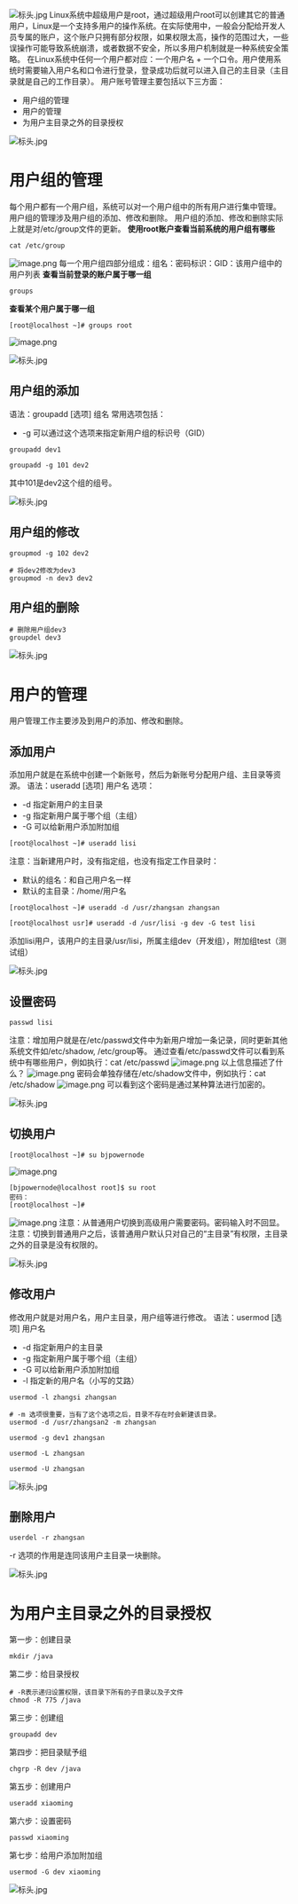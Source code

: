 ![标头.jpg](https://cdn.nlark.com/yuque/0/2023/jpeg/21376908/1692002570088-3338946f-42b3-4174-8910-7e749c31e950.jpeg#averageHue=%23f9f8f8&clientId=uc5a67c34-8a0d-4&from=paste&height=78&id=qULOx&originHeight=78&originWidth=1400&originalType=binary&ratio=1&rotation=0&showTitle=false&size=23158&status=done&style=shadow&taskId=u98709943-fd0b-4e51-821c-a3fc0aef219&title=&width=1400)
Linux系统中超级用户是root，通过超级用户root可以创建其它的普通用户，Linux是一个支持多用户的操作系统。在实际使用中，一般会分配给开发人员专属的账户，这个账户只拥有部分权限，如果权限太高，操作的范围过大，一些误操作可能导致系统崩溃，或者数据不安全，所以多用户机制就是一种系统安全策略。
在Linux系统中任何一个用户都对应：一个用户名 + 一个口令。用户使用系统时需要输入用户名和口令进行登录，登录成功后就可以进入自己的主目录（主目录就是自己的工作目录）。
用户账号管理主要包括以下三方面：

- 用户组的管理
- 用户的管理
- 为用户主目录之外的目录授权

![标头.jpg](https://cdn.nlark.com/yuque/0/2023/jpeg/21376908/1692002570088-3338946f-42b3-4174-8910-7e749c31e950.jpeg#averageHue=%23f9f8f8&clientId=uc5a67c34-8a0d-4&from=paste&height=78&id=WVdWU&originHeight=78&originWidth=1400&originalType=binary&ratio=1&rotation=0&showTitle=false&size=23158&status=done&style=shadow&taskId=u98709943-fd0b-4e51-821c-a3fc0aef219&title=&width=1400)
# 用户组的管理
每个用户都有一个用户组，系统可以对一个用户组中的所有用户进行集中管理。
用户组的管理涉及用户组的添加、修改和删除。
用户组的添加、修改和删除实际上就是对/etc/group文件的更新。
**使用root账户查看当前系统的用户组有哪些**
```shell
cat /etc/group
```
![image.png](https://cdn.nlark.com/yuque/0/2022/png/21376908/1667445334980-7b5bdbd2-ce64-4563-9bfe-db500e1992d5.png#averageHue=%23100e0c&clientId=u808dc35b-33c7-4&from=paste&height=245&id=u2a9ea942&originHeight=245&originWidth=352&originalType=binary&ratio=1&rotation=0&showTitle=false&size=13629&status=done&style=shadow&taskId=ua45b20fa-3969-40da-9e6b-645f27e0e3f&title=&width=352)
每一个用户组四部分组成：组名：密码标识：GID：该用户组中的用户列表
**查看当前登录的账户属于哪一组**
```shell
groups
```
**查看某个用户属于哪一组**
```shell
[root@localhost ~]# groups root
```
![image.png](https://cdn.nlark.com/yuque/0/2022/png/21376908/1667462762537-adc5856a-8887-4e08-821c-a58d739c202a.png#averageHue=%230e0c0a&clientId=u92cac9e8-c7e5-4&from=paste&height=54&id=ua1861d3d&originHeight=54&originWidth=474&originalType=binary&ratio=1&rotation=0&showTitle=false&size=2691&status=done&style=shadow&taskId=ua0794390-9cff-4b99-b473-13d0809b6ff&title=&width=474)

![标头.jpg](https://cdn.nlark.com/yuque/0/2023/jpeg/21376908/1692002570088-3338946f-42b3-4174-8910-7e749c31e950.jpeg#averageHue=%23f9f8f8&clientId=uc5a67c34-8a0d-4&from=paste&height=78&id=RgpUO&originHeight=78&originWidth=1400&originalType=binary&ratio=1&rotation=0&showTitle=false&size=23158&status=done&style=shadow&taskId=u98709943-fd0b-4e51-821c-a3fc0aef219&title=&width=1400)
## 用户组的添加
语法：groupadd [选项] 组名
常用选项包括：

- -g     可以通过这个选项来指定新用户组的标识号（GID）
```shell
groupadd dev1
```
```shell
groupadd -g 101 dev2
```
其中101是dev2这个组的组号。

![标头.jpg](https://cdn.nlark.com/yuque/0/2023/jpeg/21376908/1692002570088-3338946f-42b3-4174-8910-7e749c31e950.jpeg#averageHue=%23f9f8f8&clientId=uc5a67c34-8a0d-4&from=paste&height=78&id=NhfPa&originHeight=78&originWidth=1400&originalType=binary&ratio=1&rotation=0&showTitle=false&size=23158&status=done&style=shadow&taskId=u98709943-fd0b-4e51-821c-a3fc0aef219&title=&width=1400)
## 用户组的修改
```shell
groupmod -g 102 dev2
```
```shell
# 将dev2修改为dev3
groupmod -n dev3 dev2
```
## 用户组的删除
```shell
# 删除用户组dev3
groupdel dev3
```

![标头.jpg](https://cdn.nlark.com/yuque/0/2023/jpeg/21376908/1692002570088-3338946f-42b3-4174-8910-7e749c31e950.jpeg#averageHue=%23f9f8f8&clientId=uc5a67c34-8a0d-4&from=paste&height=78&id=W33Rh&originHeight=78&originWidth=1400&originalType=binary&ratio=1&rotation=0&showTitle=false&size=23158&status=done&style=shadow&taskId=u98709943-fd0b-4e51-821c-a3fc0aef219&title=&width=1400)
# 用户的管理
用户管理工作主要涉及到用户的添加、修改和删除。
## 添加用户
添加用户就是在系统中创建一个新账号，然后为新账号分配用户组、主目录等资源。
语法：useradd [选项] 用户名
选项：

- -d    指定新用户的主目录
- -g    指定新用户属于哪个组（主组）
- -G    可以给新用户添加附加组
```shell
[root@localhost ~]# useradd lisi
```
注意：当新建用户时，没有指定组，也没有指定工作目录时：

- 默认的组名：和自己用户名一样
- 默认的主目录：/home/用户名
```shell
[root@localhost ~]# useradd -d /usr/zhangsan zhangsan
```
```shell
[root@localhost usr]# useradd -d /usr/lisi -g dev -G test lisi
```
添加lisi用户，该用户的主目录/usr/lisi，所属主组dev（开发组），附加组test（测试组）

![标头.jpg](https://cdn.nlark.com/yuque/0/2023/jpeg/21376908/1692002570088-3338946f-42b3-4174-8910-7e749c31e950.jpeg#averageHue=%23f9f8f8&clientId=uc5a67c34-8a0d-4&from=paste&height=78&id=N0LSE&originHeight=78&originWidth=1400&originalType=binary&ratio=1&rotation=0&showTitle=false&size=23158&status=done&style=shadow&taskId=u98709943-fd0b-4e51-821c-a3fc0aef219&title=&width=1400)
## 设置密码
```shell
passwd lisi
```
注意：增加用户就是在/etc/passwd文件中为新用户增加一条记录，同时更新其他系统文件如/etc/shadow, /etc/group等。
通过查看/etc/passwd文件可以看到系统中有哪些用户，例如执行：cat /etc/passwd
![image.png](https://cdn.nlark.com/yuque/0/2022/png/21376908/1670373917902-1acf7269-c7cc-4345-a9fe-8ac9387491c6.png#averageHue=%230e0c0a&clientId=u99ee4637-4121-4&from=paste&height=129&id=u41030c7c&originHeight=129&originWidth=1010&originalType=binary&ratio=1&rotation=0&showTitle=false&size=12985&status=done&style=shadow&taskId=u22c8f637-77ce-42e6-9d5b-819f6d3bcf0&title=&width=1010)
以上信息描述了什么？
![image.png](https://cdn.nlark.com/yuque/0/2022/png/21376908/1670374127042-35e70eef-1d23-4953-bc9d-eb8d1f61f5de.png#averageHue=%239b9896&clientId=u99ee4637-4121-4&from=paste&height=311&id=uf0e20ff8&originHeight=311&originWidth=1008&originalType=binary&ratio=1&rotation=0&showTitle=false&size=22309&status=done&style=shadow&taskId=ue5e3dd1c-bbff-45e9-8583-b592f176500&title=&width=1008)
密码会单独存储在/etc/shadow文件中，例如执行：cat /etc/shadow
![image.png](https://cdn.nlark.com/yuque/0/2022/png/21376908/1670374502252-611d400f-1975-45cb-99db-302b3a8792fa.png#averageHue=%230c0a09&clientId=u99ee4637-4121-4&from=paste&height=152&id=u031316c4&originHeight=152&originWidth=930&originalType=binary&ratio=1&rotation=0&showTitle=false&size=13877&status=done&style=shadow&taskId=u749f5f64-cf25-46c7-ade8-030cf854480&title=&width=930)
可以看到这个密码是通过某种算法进行加密的。

![标头.jpg](https://cdn.nlark.com/yuque/0/2023/jpeg/21376908/1692002570088-3338946f-42b3-4174-8910-7e749c31e950.jpeg#averageHue=%23f9f8f8&clientId=uc5a67c34-8a0d-4&from=paste&height=78&id=K78Db&originHeight=78&originWidth=1400&originalType=binary&ratio=1&rotation=0&showTitle=false&size=23158&status=done&style=shadow&taskId=u98709943-fd0b-4e51-821c-a3fc0aef219&title=&width=1400)
## 切换用户
```shell
[root@localhost ~]# su bjpowernode
```
![image.png](https://cdn.nlark.com/yuque/0/2022/png/21376908/1667445554507-4d62ec46-a55a-4d87-b584-4e91f8869f95.png#averageHue=%232f2d2b&clientId=u808dc35b-33c7-4&from=paste&height=121&id=PLUfQ&originHeight=121&originWidth=489&originalType=binary&ratio=1&rotation=0&showTitle=false&size=6621&status=done&style=shadow&taskId=u2815386b-d631-40c9-bdcf-ea4832e135b&title=&width=489)
```shell
[bjpowernode@localhost root]$ su root
密码： 
[root@localhost ~]# 
```
![image.png](https://cdn.nlark.com/yuque/0/2022/png/21376908/1667445665542-e7319c1d-3161-458b-8a49-6d55f053e77b.png#averageHue=%230c0a09&clientId=u808dc35b-33c7-4&from=paste&height=100&id=B4ofm&originHeight=100&originWidth=515&originalType=binary&ratio=1&rotation=0&showTitle=false&size=5691&status=done&style=shadow&taskId=u0bd904df-8dc1-4983-af9d-0643f5f3704&title=&width=515)
注意：从普通用户切换到高级用户需要密码。密码输入时不回显。
注意：切换到普通用户之后，该普通用户默认只对自己的“主目录”有权限，主目录之外的目录是没有权限的。

![标头.jpg](https://cdn.nlark.com/yuque/0/2023/jpeg/21376908/1692002570088-3338946f-42b3-4174-8910-7e749c31e950.jpeg#averageHue=%23f9f8f8&clientId=uc5a67c34-8a0d-4&from=paste&height=78&id=jfxo8&originHeight=78&originWidth=1400&originalType=binary&ratio=1&rotation=0&showTitle=false&size=23158&status=done&style=shadow&taskId=u98709943-fd0b-4e51-821c-a3fc0aef219&title=&width=1400)
## 修改用户
修改用户就是对用户名，用户主目录，用户组等进行修改。
语法：usermod [选项] 用户名

- -d    指定新用户的主目录
- -g    指定新用户属于哪个组（主组）
- -G    可以给新用户添加附加组
- -l     指定新的用户名（小写的艾路）
```shell
usermod -l zhangsi zhangsan
```
```shell
# -m 选项很重要，当有了这个选项之后，目录不存在时会新建该目录。
usermod -d /usr/zhangsan2 -m zhangsan
```
```shell
usermod -g dev1 zhangsan
```
```shell
usermod -L zhangsan
```
```shell
usermod -U zhangsan
```

![标头.jpg](https://cdn.nlark.com/yuque/0/2023/jpeg/21376908/1692002570088-3338946f-42b3-4174-8910-7e749c31e950.jpeg#averageHue=%23f9f8f8&clientId=uc5a67c34-8a0d-4&from=paste&height=78&id=g3boS&originHeight=78&originWidth=1400&originalType=binary&ratio=1&rotation=0&showTitle=false&size=23158&status=done&style=shadow&taskId=u98709943-fd0b-4e51-821c-a3fc0aef219&title=&width=1400)
## 删除用户
```shell
userdel -r zhangsan
```
-r 选项的作用是连同该用户主目录一块删除。

![标头.jpg](https://cdn.nlark.com/yuque/0/2023/jpeg/21376908/1692002570088-3338946f-42b3-4174-8910-7e749c31e950.jpeg#averageHue=%23f9f8f8&clientId=uc5a67c34-8a0d-4&from=paste&height=78&id=AAUqb&originHeight=78&originWidth=1400&originalType=binary&ratio=1&rotation=0&showTitle=false&size=23158&status=done&style=shadow&taskId=u98709943-fd0b-4e51-821c-a3fc0aef219&title=&width=1400)
# 为用户主目录之外的目录授权
第一步：创建目录
```shell
mkdir /java
```
第二步：给目录授权
```shell
# -R表示递归设置权限，该目录下所有的子目录以及子文件
chmod -R 775 /java
```
第三步：创建组
```shell
groupadd dev
```
第四步：把目录赋予组
```shell
chgrp -R dev /java
```
第五步：创建用户
```shell
useradd xiaoming
```
第六步：设置密码
```shell
passwd xiaoming
```
第七步：给用户添加附加组
```shell
usermod -G dev xiaoming
```

![标头.jpg](https://cdn.nlark.com/yuque/0/2023/jpeg/21376908/1692002570088-3338946f-42b3-4174-8910-7e749c31e950.jpeg#averageHue=%23f9f8f8&clientId=uc5a67c34-8a0d-4&from=paste&height=78&id=sdliO&originHeight=78&originWidth=1400&originalType=binary&ratio=1&rotation=0&showTitle=false&size=23158&status=done&style=shadow&taskId=u98709943-fd0b-4e51-821c-a3fc0aef219&title=&width=1400)

